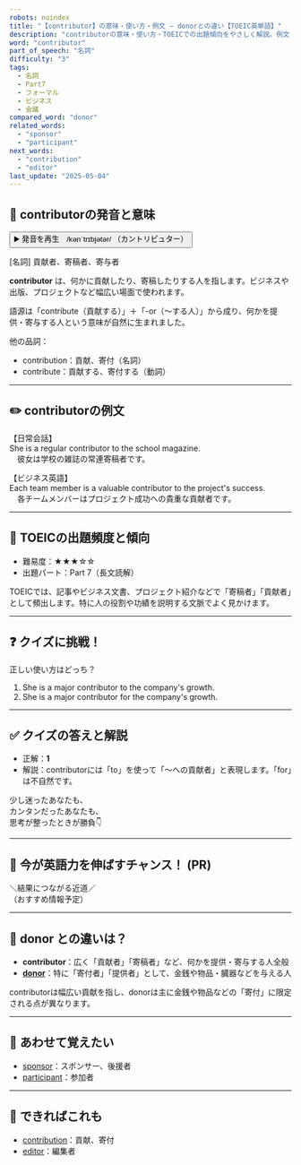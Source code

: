 ```yaml
---
robots: noindex
title: "【contributor】の意味・使い方・例文 ― donorとの違い【TOEIC英単語】"
description: "contributorの意味・使い方・TOEICでの出題傾向をやさしく解説。例文・クイズ付きでdonorとの違いもわかりやすく学べます。"
word: "contributor"
part_of_speech: "名詞"
difficulty: "3"
tags:
  - 名詞
  - Part7
  - フォーマル
  - ビジネス
  - 会議
compared_word: "donor"
related_words:
  - "sponsor"
  - "participant"
next_words:
  - "contribution"
  - "editor"
last_update: "2025-05-04"
---
```


## 🔰 contributorの発音と意味

<button class="play-audio" onclick="playTTS('contributor')">
  <span class="play-audio-main">
    ▶️ 発音を再生　/kənˈtrɪbjətər/
  </span>
  <span class="play-audio-sub">
    （カントリビュター）
  </span>
</button>

[名詞] 貢献者、寄稿者、寄与者

**contributor** は、何かに貢献したり、寄稿したりする人を指します。ビジネスや出版、プロジェクトなど幅広い場面で使われます。

語源は「contribute（貢献する）」＋「-or（～する人）」から成り、何かを提供・寄与する人という意味が自然に生まれました。

他の品詞：  
- contribution：貢献、寄付（名詞）
- contribute：貢献する、寄付する（動詞）

---

## ✏️ contributorの例文

【日常会話】  
She is a regular contributor to the school magazine.  
　彼女は学校の雑誌の常連寄稿者です。

【ビジネス英語】  
Each team member is a valuable contributor to the project's success.  
　各チームメンバーはプロジェクト成功への貴重な貢献者です。

---

## 🎯 TOEICの出題頻度と傾向

- 難易度：★★★☆☆
- 出題パート：Part 7（長文読解）

TOEICでは、記事やビジネス文書、プロジェクト紹介などで「寄稿者」「貢献者」として頻出します。特に人の役割や功績を説明する文脈でよく見かけます。

---

## ❓ クイズに挑戦！

正しい使い方はどっち？

1. She is a major contributor to the company's growth.  
2. She is a major contributor for the company's growth.

---

## ✅ クイズの答えと解説

- 正解：**1**
- 解説：contributorには「to」を使って「～への貢献者」と表現します。「for」は不自然です。

少し迷ったあなたも、  
カンタンだったあなたも、  
思考が整ったときが勝負👇️

---

## 🚀 今が英語力を伸ばすチャンス！ (PR)

<div class="info-center">
＼結果につながる近道／<br>  
（おすすめ情報予定）
</div>

---

## 🤔  donor との違いは？

- **contributor**：広く「貢献者」「寄稿者」など、何かを提供・寄与する人全般
- **[donor](/word/donor)**：特に「寄付者」「提供者」として、金銭や物品・臓器などを与える人

contributorは幅広い貢献を指し、donorは主に金銭や物品などの「寄付」に限定される点が異なります。

---

## 🧩 あわせて覚えたい

- [sponsor](/word/sponsor)：スポンサー、後援者
- [participant](/word/participant)：参加者

---

## 📖 できればこれも

- [contribution](/word/contribution)：貢献、寄付
- [editor](/word/editor)：編集者

<!-- cvid: aid33_bid32 -->
